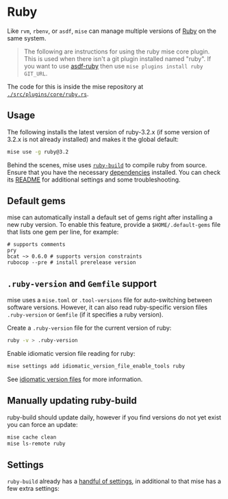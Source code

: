 # Ruby

Like `rvm`, `rbenv`, or `asdf`, `mise` can manage multiple versions of [Ruby](https://www.ruby-lang.org/) on the same system.

> The following are instructions for using the ruby mise core plugin. This is used when there isn't a
> git plugin installed named "ruby". If you want to use [asdf-ruby](https://github.com/asdf-vm/asdf-ruby)
> then use `mise plugins install ruby GIT_URL`.

The code for this is inside the mise repository at
[`./src/plugins/core/ruby.rs`](https://github.com/jdx/mise/blob/main/src/plugins/core/ruby.rs).

## Usage

The following installs the latest version of ruby-3.2.x (if some version of 3.2.x is not already
installed) and makes it the global default:

```sh
mise use -g ruby@3.2
```

Behind the scenes, mise uses [`ruby-build`](https://github.com/rbenv/ruby-build) to compile ruby
from source. Ensure that you have the necessary
[dependencies](https://github.com/rbenv/ruby-build/wiki#suggested-build-environment) installed.
You can check its [README](https://github.com/rbenv/ruby-build/blob/master/README.md) for additional settings and some
troubleshooting.

## Default gems

mise can automatically install a default set of gems right after installing a new ruby version.
To enable this feature, provide a `$HOME/.default-gems` file that lists one gem per line, for
example:

```text
# supports comments
pry
bcat ~> 0.6.0 # supports version constraints
rubocop --pre # install prerelease version
```

## `.ruby-version` and `Gemfile` support

mise uses a `mise.toml` or `.tool-versions` file for auto-switching between software versions.
However, it can also read ruby-specific version files `.ruby-version` or `Gemfile`
(if it specifies a ruby version).

Create a `.ruby-version` file for the current version of ruby:

```sh
ruby -v > .ruby-version
```

Enable idiomatic version file reading for ruby:

```sh
mise settings add idiomatic_version_file_enable_tools ruby
```

See [idiomatic version files](/configuration.html#idiomatic-version-files) for more information.

## Manually updating ruby-build

ruby-build should update daily, however if you find versions do not yet exist you can force an
update:

```bash
mise cache clean
mise ls-remote ruby
```

## Settings

`ruby-build` already has a
[handful of settings](https://github.com/rbenv/ruby-build?tab=readme-ov-file#custom-build-configuration),
in additional to that mise has a few extra settings:

<script setup>
import Settings from '/components/settings.vue';
</script>
<Settings child="ruby" :level="3" />
